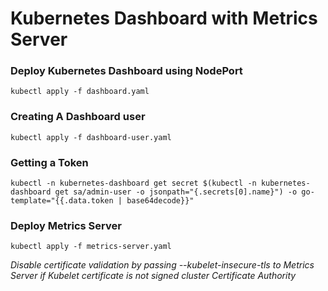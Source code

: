 # Kubernetes Dashboard with Metrics Server

### Deploy Kubernetes Dashboard using NodePort
```
kubectl apply -f dashboard.yaml
```

### Creating A Dashboard user
```
kubectl apply -f dashboard-user.yaml
```

### Getting a Token
```
kubectl -n kubernetes-dashboard get secret $(kubectl -n kubernetes-dashboard get sa/admin-user -o jsonpath="{.secrets[0].name}") -o go-template="{{.data.token | base64decode}}" 
```

### Deploy Metrics Server
```
kubectl apply -f metrics-server.yaml
```

_Disable certificate validation by passing --kubelet-insecure-tls to Metrics Server if Kubelet certificate is not signed cluster Certificate Authority_
